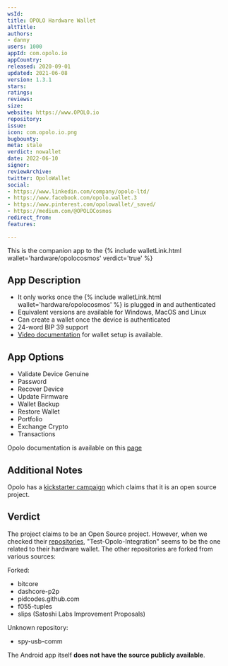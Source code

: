 ```yaml
---
wsId: 
title: OPOLO Hardware Wallet
altTitle: 
authors:
- danny
users: 1000
appId: com.opolo.io
appCountry: 
released: 2020-09-01
updated: 2021-06-08
version: 1.3.1
stars: 
ratings: 
reviews: 
size: 
website: https://www.OPOLO.io
repository: 
issue: 
icon: com.opolo.io.png
bugbounty: 
meta: stale
verdict: nowallet
date: 2022-06-10
signer: 
reviewArchive: 
twitter: OpoloWallet
social:
- https://www.linkedin.com/company/opolo-ltd/
- https://www.facebook.com/opolo.wallet.3
- https://www.pinterest.com/opolowallet/_saved/
- https://medium.com/@OPOLOCosmos
redirect_from: 
features: 

---
```


This is the companion app to the {% include walletLink.html wallet='hardware/opolocosmos' verdict='true' %}

## App Description

- It only works once the {% include walletLink.html wallet='hardware/opolocosmos' %} is plugged in and authenticated
- Equivalent versions are available for Windows, MacOS and Linux
- Can create a wallet once the device is authenticated
- 24-word BIP 39 support
- [Video documentation](https://www.youtube.com/watch?v=ql-WgqMu1kg) for wallet setup is available.

## App Options

- Validate Device Genuine
- Password
- Recover Device
- Update Firmware
- Wallet Backup
- Restore Wallet
- Portfolio
- Exchange Crypto
- Transactions

Opolo documentation is available on this [page](https://www.opolo.io/wiki/doku.php)

## Additional Notes

Opolo has a [kickstarter campaign](https://www.kickstarter.com/projects/opolo-sarl/opolo-secure-crypto-wallet-for-the-eternal-peace-of-mind) which claims that it is an open source project.

## Verdict

The project claims to be an Open Source project. However, when we checked their [repositories](https://github.com/OPOLO-1/test-opolo-integration), "Test-Opolo-Integration" seems to be the one related to their hardware wallet. The other repositories are forked from various sources: 

Forked: 
- bitcore
- dashcore-p2p
- pidcodes.github.com
- f055-tuples
- slips (Satoshi Labs Improvement Proposals)

Unknown repository: 
- spy-usb-comm

The Android app itself **does not have the source publicly available**. 

